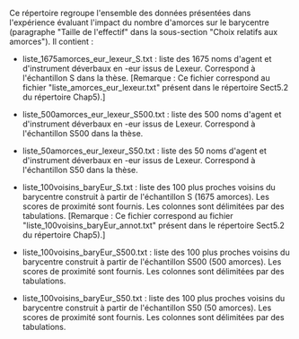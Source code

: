 Ce répertoire regroupe l'ensemble des données présentées dans l'expérience évaluant l'impact du nombre d'amorces sur le barycentre (paragraphe "Taille de l'effectif" dans la sous-section "Choix relatifs aux amorces"). Il contient :

- liste_1675amorces_eur_lexeur_S.txt : liste des 1675 noms d'agent et d'instrument déverbaux en -eur issus de Lexeur. Correspond à l'échantillon S dans la thèse. [Remarque : Ce fichier correspond au fichier "liste_amorces_eur_lexeur.txt" présent dans le répertoire Sect5.2 du répertoire Chap5).]

- liste_500amorces_eur_lexeur_S500.txt : liste des 500 noms d'agent et d'instrument déverbaux en -eur issus de Lexeur. Correspond à l'échantillon S500 dans la thèse.

- liste_50amorces_eur_lexeur_S50.txt : liste des 50 noms d'agent et d'instrument déverbaux en -eur issus de Lexeur. Correspond à l'échantillon S50 dans la thèse.

- liste_100voisins_baryEur_S.txt : liste des 100 plus proches voisins du barycentre construit à partir de l'échantillon S (1675 amorces). Les scores de proximité sont fournis. Les colonnes sont délimitées par des tabulations. [Remarque : Ce fichier correspond au fichier "liste_100voisins_baryEur_annot.txt" présent dans le répertoire Sect5.2 du répertoire Chap5).]

- liste_100voisins_baryEur_S500.txt : liste des 100 plus proches voisins du barycentre construit à partir de l'échantillon S500 (500 amorces). Les scores de proximité sont fournis. Les colonnes sont délimitées par des tabulations.

- liste_100voisins_baryEur_S50.txt : liste des 100 plus proches voisins du barycentre construit à partir de l'échantillon S50 (50 amorces). Les scores de proximité sont fournis. Les colonnes sont délimitées par des tabulations.
